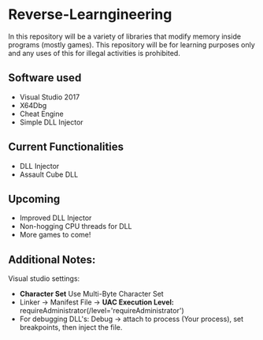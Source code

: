 # Reverse-Learngineering
In this repository will be a variety of libraries that modify memory inside programs (mostly games). This repository will be for learning purposes only and any uses of this for illegal activities is prohibited. 

## Software used
* Visual Studio 2017
* X64Dbg
* Cheat Engine
* Simple DLL Injector

## Current Functionalities
* DLL Injector
* Assault Cube DLL

## Upcoming
* Improved DLL Injector
* Non-hogging CPU threads for DLL
* More games to come!

## Additional Notes:
Visual studio settings:
* **Character Set** Use Multi-Byte Character Set
* Linker -> Manifest File -> **UAC Execution Level:** requireAdministrator(/level='requireAdministrator')
* For debugging DLL's: Debug -> attach to process (Your process), set breakpoints, then inject the file. 
